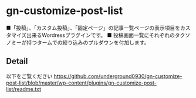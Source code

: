 # gn-customize-post-list

■「投稿」、「カスタム投稿」、「固定ページ」の記事一覧ページの表示項目をカスタマイズ出来るWordressプラグインです。
■ 投稿画面一覧にそれぞれのタクソノミーが持つタームでの絞り込みのプルダウンを付加します。

## Detail
以下をご覧ください
https://github.com/underground0930/gn-customize-post-list/blob/master/wp-content/plugins/gn-customize-post-list/readme.txt
